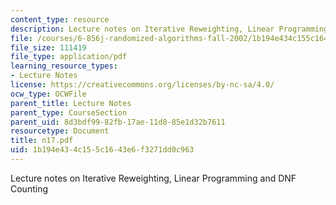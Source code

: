 ```yaml
---
content_type: resource
description: Lecture notes on Iterative Reweighting, Linear Programming and DNF Counting
file: /courses/6-856j-randomized-algorithms-fall-2002/1b194e434c155c1643e6f3271dd0c963_n17.pdf
file_size: 111419
file_type: application/pdf
learning_resource_types:
- Lecture Notes
license: https://creativecommons.org/licenses/by-nc-sa/4.0/
ocw_type: OCWFile
parent_title: Lecture Notes
parent_type: CourseSection
parent_uid: 8d3bdf99-82fb-17ae-11d8-85e1d32b7611
resourcetype: Document
title: n17.pdf
uid: 1b194e43-4c15-5c16-43e6-f3271dd0c963
---
```

Lecture notes on Iterative Reweighting, Linear Programming and DNF Counting